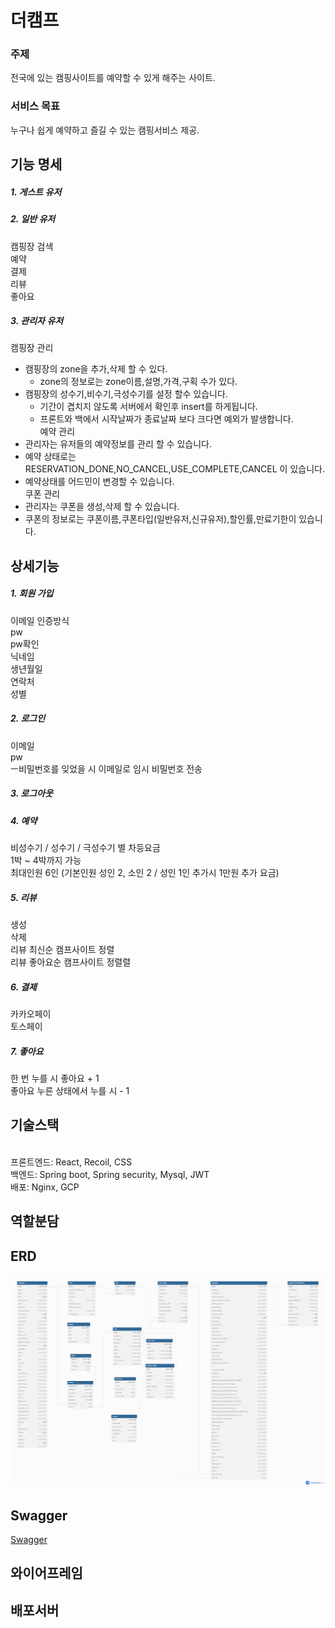# 더캠프

### 주제
전국에 있는 캠핑사이트를 예약할 수 있게 해주는 사이트.


### 서비스 목표 
누구나 쉽게 예약하고 즐길 수 있는 캠핑서비스 제공.




## **기능 명세**

##### 1. 게스트 유저


##### 2. 일반 유저 
캠핑장 검색
<br>예약
<br>결제
<br>리뷰
<br>좋아요

##### 3. 관리자 유저
캠핑장 관리
- 캠핑장의 zone을 추가,삭제 할 수 있다.
    - zone의 정보로는 zone이름,설명,가격,구획 수가 있다.
- 캠핑장의 성수기,비수기,극성수기를 설정 할수 있습니다.
    - 기간이 겹치지 않도록 서버에서 확인후 insert를 하게됩니다.
    - 프론트와 백에서 시작날짜가 종료날짜 보다 크다면 예외가 발생합니다.
<br>예약 관리
- 관리자는 유저들의 예약정보를 관리 할 수 있습니다.
- 예약 상태로는  RESERVATION_DONE,NO_CANCEL,USE_COMPLETE,CANCEL  이 있습니다.
- 예약상태를 어드민이 변경할 수 있습니다.
<br>쿠폰 관리
- 관리자는 쿠폰을 생성,삭제 할 수 있습니다.
- 쿠폰의 정보로는 쿠폰이름,쿠폰타입(일반유저,신규유저),할인률,만료기한이 있습니다.





## **상세기능**

##### 1. 회원 가입
이메일 인증방식
<br>pw
<br>pw확인
<br>닉네임
<br>생년월일
<br>연락처
<br>성별

##### 2. 로그인
이메일
<br>pw
<br>ㅡ비밀번호를 잊었을 시 이메일로 임시 비밀번호 전송

##### 3. 로그아웃

##### 4. 예약
비성수기 / 성수기 / 극성수기 별 차등요금
<br>1박 ~ 4박까지 가능
<br>최대인원 6인 (기본인원 성인 2, 소인 2 / 성인 1인 추가시 1만원 추가 요금)


##### 5. 리뷰
생성
<br>삭제
<br>리뷰 최신순 캠프사이트 정렬
<br>리뷰 좋아요순 캠프사이트 정렬렬

##### 6. 결제
카카오페이
<br>토스페이

##### 7. 좋아요
한 번 누를 시 좋아요 + 1
<br>좋아요 누른 상태에서 누를 시 - 1



## **기술스택**

<br>프론트엔드: React, Recoil, CSS
<br>백엔드: Spring boot, Spring security, Mysql, JWT
<br>배포: Nginx, GCP



## **역할분담**


## ERD
![ERD](erd.png)

## Swagger
[Swagger](http://localhost:8080/swagger-ui/index.html)

## 와이어프레임

## 배포서버

